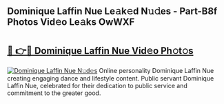 ## Dominique Laffin Nue Le𝚊k𝚎d N𝚞𝚍es - Part-B8f Photos Vid𝚎o Le𝚊ks OwWXF

# <h2><a href="http://fb84d3.evod.top/?m=Dominique+Laffin+Nue">🔗 👉🔴 Dominique Laffin Nue Vid𝚎o Ph𝚘t𝚘s</a></h2>

[![Dominique Laffin Nue N𝚞d𝚎s](https://i.imgur.com/8V9OHl7.gif)](http://fb84d3.evod.top/?m=Dominique+Laffin+Nue)
Online personality Dominique Laffin Nue creating engaging dance and lifestyle content. Public servant Dominique Laffin Nue, celebrated for their dedication to public service and commitment to the greater good. 

